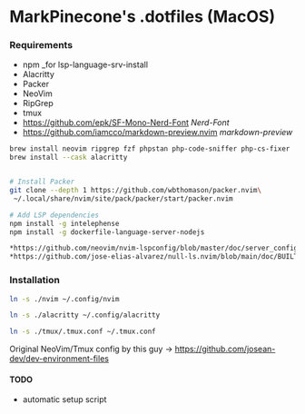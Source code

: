 # MarkPinecone's .dotfiles (MacOS)

### Requirements

- npm \_for lsp-language-srv-install <br/>
- Alacritty <br/>
- Packer <br/>
- NeoVim <br/>
- RipGrep <br/>
- tmux <br/>
- https://github.com/epk/SF-Mono-Nerd-Font _Nerd-Font_ <br/>
- https://github.com/iamcco/markdown-preview.nvim _markdown-preview_ <br/>

```bash
brew install neovim ripgrep fzf phpstan php-code-sniffer php-cs-fixer
brew install --cask alacritty


# Install Packer
git clone --depth 1 https://github.com/wbthomason/packer.nvim\
 ~/.local/share/nvim/site/pack/packer/start/packer.nvim

# Add LSP dependencies
npm install -g intelephense
npm install -g dockerfile-language-server-nodejs

*https://github.com/neovim/nvim-lspconfig/blob/master/doc/server_configurations.md#intelephense*
*https://github.com/jose-elias-alvarez/null-ls.nvim/blob/main/doc/BUILTINS.md*


```

### Installation

```bash
ln -s ./nvim ~/.config/nvim

ln -s ./alacritty ~/.config/alacritty

ln -s ./tmux/.tmux.conf ~/.tmux.conf
```

Original NeoVim/Tmux config by this guy -> https://github.com/josean-dev/dev-environment-files

#### TODO

- automatic setup script
